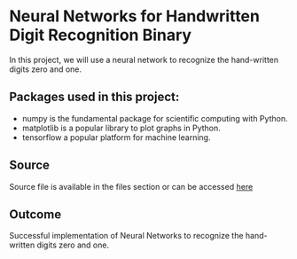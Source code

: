 # Neural Networks for Handwritten Digit Recognition Binary
In this project, we will use a neural network to recognize the hand-written digits zero and one.
<br />

## Packages used in this project:
- numpy is the fundamental package for scientific computing with Python.
- matplotlib is a popular library to plot graphs in Python.
- tensorflow a popular platform for machine learning.

## Source
Source file is available in the files section or can be accessed [here](https://github.com/Toqeer-Ahmad/Lunar-Lander/blob/main/Lunar-Lander.ipynb)

## Outcome
Successful implementation of Neural Networks to recognize the hand-written digits zero and one.
